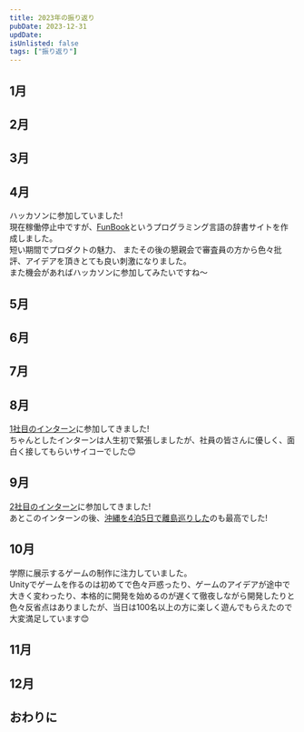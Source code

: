 ```yaml
---
title: 2023年の振り返り
pubDate: 2023-12-31
updDate: 
isUnlisted: false
tags: ["振り返り"]
---
```


## 1月



## 2月

## 3月

## 4月

ハッカソンに参加していました!  
現在稼働停止中ですが、[FunBook](https://funbook.pages.dev)というプログラミング言語の辞書サイトを作成しました。  
短い期間でプロダクトの魅力、
またその後の懇親会で審査員の方から色々批評、アイデアを頂きとても良い刺激になりました。  
また機会があればハッカソンに参加してみたいですね～  

## 5月

## 6月

## 7月

## 8月

[1社目のインターン](https://yashikota.com/blog/internship-flatt)に参加してきました!  
ちゃんとしたインターンは人生初で緊張しましたが、社員の皆さんに優しく、面白く接してもらいサイコーでした😊  

## 9月

[2社目のインターン](#)に参加してきました!  
あとこのインターンの後、[沖縄を4泊5日で離島巡りした](#)のも最高でした!  

## 10月

学際に展示するゲームの制作に注力していました。  
Unityでゲームを作るのは初めてで色々戸惑ったり、ゲームのアイデアが途中で大きく変わったり、本格的に開発を始めるのが遅くて徹夜しながら開発したりと色々反省点はありましたが、当日は100名以上の方に楽しく遊んでもらえたので大変満足しています😊  

## 11月

## 12月

## おわりに
